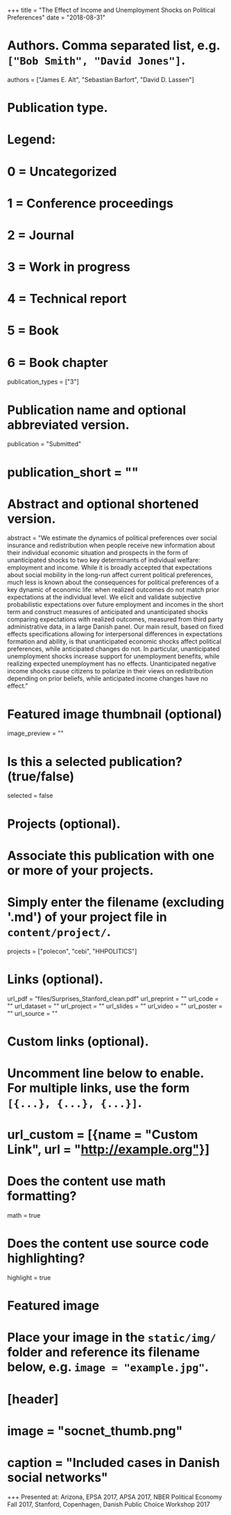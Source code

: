 +++
title = "The Effect of Income and Unemployment Shocks on Political Preferences"
date = "2018-08-31"

# Authors. Comma separated list, e.g. `["Bob Smith", "David Jones"]`.
authors = ["James E. Alt", "Sebastian Barfort", "David D. Lassen"]

# Publication type.
# Legend:
# 0 = Uncategorized
# 1 = Conference proceedings
# 2 = Journal
# 3 = Work in progress
# 4 = Technical report
# 5 = Book
# 6 = Book chapter
publication_types = ["3"]

# Publication name and optional abbreviated version.
publication = "Submitted"
# publication_short = ""

# Abstract and optional shortened version.
abstract = "We estimate the dynamics of political preferences over social insurance and redistribution when people receive new information about their individual economic situation and prospects in the form of unanticipated shocks to two key determinants of individual welfare: employment and income. While it is broadly accepted that expectations about social mobility in the long-run affect current political preferences, much less is known about the consequences for political preferences of a key dynamic of economic life: when realized outcomes do not match prior expectations at the individual level. We elicit and validate subjective probabilistic expectations over future employment and incomes in the short term and construct measures of anticipated and unanticipated shocks comparing expectations with realized outcomes, measured from third party administrative data, in a large Danish panel. Our main result, based on fixed effects specifications allowing for interpersonal differences in expectations formation and ability, is that unanticipated economic shocks affect political preferences, while anticipated changes do not. In particular, unanticipated unemployment shocks increase support for unemployment benefits, while realizing expected unemployment has no effects. Unanticipated negative income shocks cause citizens to polarize in their views on redistribution depending on prior beliefs, while anticipated income changes have no effect."

# Featured image thumbnail (optional)
image_preview = ""

# Is this a selected publication? (true/false)
selected = false

# Projects (optional).
#   Associate this publication with one or more of your projects.
#   Simply enter the filename (excluding '.md') of your project file in `content/project/`.
projects = ["polecon", "cebi", "HHPOLITICS"]

# Links (optional).
url_pdf = "files/Surprises_Stanford_clean.pdf"
url_preprint = ""
url_code = ""
url_dataset = ""
url_project = ""
url_slides = ""
url_video = ""
url_poster = ""
url_source = ""

# Custom links (optional).
#   Uncomment line below to enable. For multiple links, use the form `[{...}, {...}, {...}]`.
# url_custom = [{name = "Custom Link", url = "http://example.org"}]

# Does the content use math formatting?
math = true

# Does the content use source code highlighting?
highlight = true

# Featured image
# Place your image in the `static/img/` folder and reference its filename below, e.g. `image = "example.jpg"`.
# [header]
# image = "socnet_thumb.png"
# caption = "Included cases in Danish social networks"

+++
Presented at: Arizona, EPSA 2017, APSA 2017, NBER Political Economy Fall 2017, Stanford, Copenhagen, Danish Public Choice Workshop 2017
